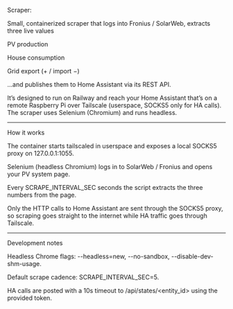 Scraper:

Small, containerized scraper that logs into Fronius / SolarWeb, extracts three live values

PV production

House consumption

Grid export (+ / import −)

…and publishes them to Home Assistant via its REST API.

It’s designed to run on Railway and reach your Home Assistant that’s on a remote Raspberry Pi over Tailscale (userspace, SOCKS5 only for HA calls). The scraper uses Selenium (Chromium) and runs headless.

--------------------------------------------------------------------------------------------------------------------------------------

How it works

The container starts tailscaled in userspace and exposes a local SOCKS5 proxy on 127.0.0.1:1055.

Selenium (headless Chromium) logs in to SolarWeb / Fronius and opens your PV system page.

Every SCRAPE_INTERVAL_SEC seconds the script extracts the three numbers from the page.

Only the HTTP calls to Home Assistant are sent through the SOCKS5 proxy, so scraping goes straight to the internet while HA traffic goes through Tailscale.

--------------------------------------------------------------------------------------------------------------------------------------

Development notes

Headless Chrome flags: --headless=new, --no-sandbox, --disable-dev-shm-usage.

Default scrape cadence: SCRAPE_INTERVAL_SEC=5.

HA calls are posted with a 10s timeout to /api/states/<entity_id> using the provided token.
